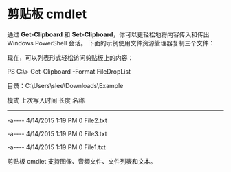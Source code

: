 # 剪贴板 cmdlet
通过 **Get-Clipboard** 和 **Set-Clipboard**，你可以更轻松地将内容传入和传出 Windows PowerShell 会话。 下面的示例使用文件资源管理器复制三个文件：

现在，可以列表形式轻松访问剪贴板上的内容：

PS C:\\&gt; Get-Clipboard -Format FileDropList

目录：C:\\Users\\slee\\Downloads\\Example

模式 上次写入时间 长度 名称

---- ------------- ------ ----

-a---- 4/14/2015 1:19 PM 0 File2.txt

-a---- 4/14/2015 1:19 PM 0 File3.txt

-a---- 4/14/2015 1:19 PM 0 File1.txt

剪贴板 cmdlet 支持图像、音频文件、文件列表和文本。
<!--HONumber=Mar16_HO2-->
